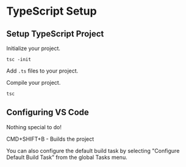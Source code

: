 
# TypeScript Setup

## Setup TypeScript Project

Initialize your project.

```
tsc -init
```

Add `.ts` files to your project.

Compile your project.

```
tsc
```

## Configuring VS Code

Nothing special to do!

CMD+SHIFT+B - Builds the project

You can also configure the default build task by selecting "Configure Default Build Task" from the global Tasks menu.
